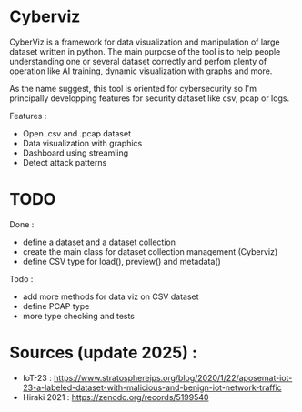 # Cyberviz

CyberViz is a framework for data visualization and manipulation of large dataset written in python.
The main purpose of the tool is to help people understanding one or several dataset correctly and perfom plenty of operation like AI training, dynamic visualization with graphs and more.

As the name suggest, this tool is oriented for cybersecurity so I'm principally developping features for security dataset like csv, pcap or logs.

Features :
- Open .csv and .pcap dataset 
- Data visualization with graphics
- Dashboard using streamling
- Detect attack patterns



# TODO 

Done :
- define a dataset and a dataset collection
- create the main class for dataset collection management (Cyberviz)
- define CSV type for load(), preview() and metadata()

Todo :
- add more methods for data viz on CSV dataset
- define PCAP type
- more type checking and tests


# Sources (update 2025) :
- IoT-23 : https://www.stratosphereips.org/blog/2020/1/22/aposemat-iot-23-a-labeled-dataset-with-malicious-and-benign-iot-network-traffic
- Hiraki 2021 : https://zenodo.org/records/5199540
